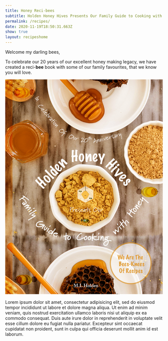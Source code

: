 ```yaml
---
title: Honey Reci-bees
subtitle: Holden Honey Hives Presents Our Family Guide to Cooking with Honey
permalink: /recipes/
date: 2020-11-19T18:50:31.663Z
show: true
layout: recipeshome
---
```

Welcome my darling bees, 

To celebrate our 20 years of our excellent honey making legacy, we have created a reci-**bee** book with some of our family favourites, that we know you will love.

![](../uploads/hhh-recipe-cover.jpg)

Lorem ipsum dolor sit amet, consectetur adipisicing elit, sed do eiusmod tempor incididunt ut labore et dolore magna aliqua. Ut enim ad minim veniam, quis nostrud exercitation ullamco laboris nisi ut aliquip ex ea commodo consequat. Duis aute irure dolor in reprehenderit in voluptate velit esse cillum dolore eu fugiat nulla pariatur. Excepteur sint occaecat cupidatat non proident, sunt in culpa qui officia deserunt mollit anim id est laborum.